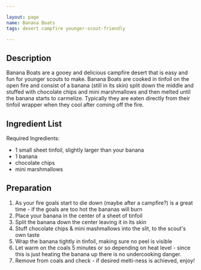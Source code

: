 ```yaml
---

layout: page
name: Banana Boats
tags: desert campfire younger-scout-friendly

---
```


## Description

Banana Boats are a gooey and delicious campfire desert that is easy and fun for younger scouts to make. Banana Boats are cooked in tinfoil on the open fire and consist of a banana (still in its skin) split down the middle and stuffed with chocolate chips and mini marshmallows and then melted until the banana starts to carmelize. Typically they are eaten directly from their tinfoil wrapper when they cool after coming off the fire.

## Ingredient List

Required Ingredients:

- 1 small sheet tinfoil, slightly larger than your banana
- 1 banana
- chocolate chips
- mini marshmallows

## Preparation

1. As your fire goals start to die down (maybe after a campfire?) is a great time - if the goals are too hot the bananas will burn 
1. Place your banana in the center of a sheet of tinfoil
1. Split the banana down the center leaving it in its skin
1. Stuff chocolate chips & mini mashmallows into the slit, to the scout's own taste
1. Wrap the banana tightly in tinfoil, making sure no peel is visible
1. Let warm on the coals 5 minutes or so depending on heat level - since this is just heating the banana up there is no undercooking danger. 
1. Remove from coals and check - if desired melti-ness is achieved, enjoy! 
   